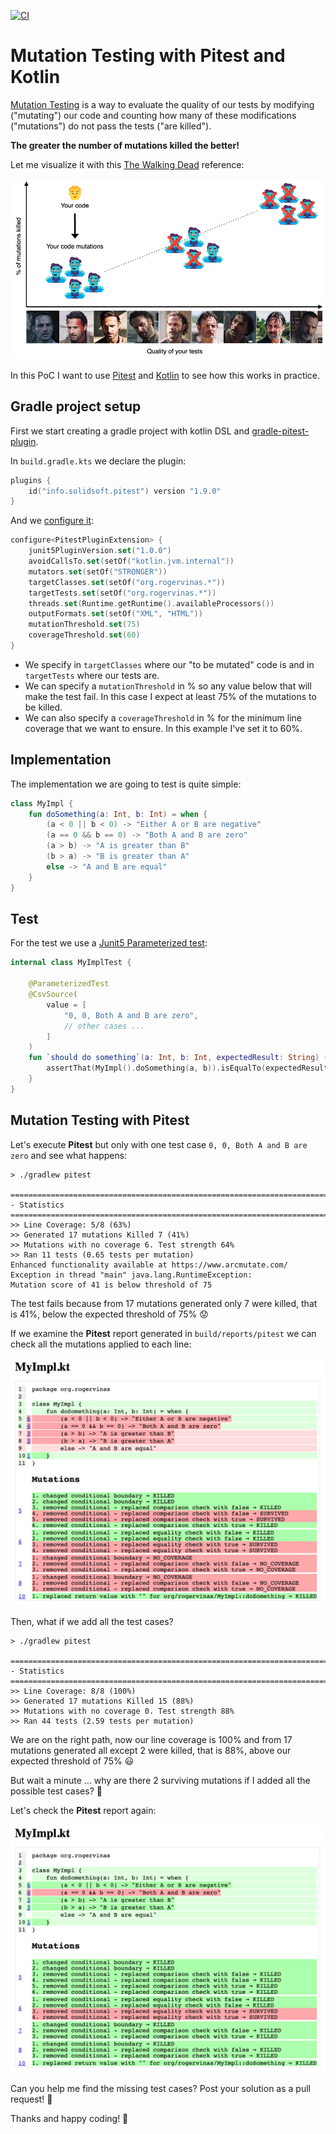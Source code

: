 [![CI](https://github.com/rogervinas/mutation-testing/actions/workflows/gradle.yml/badge.svg)](https://github.com/rogervinas/mutation-testing/actions/workflows/gradle.yml)

# Mutation Testing with Pitest and Kotlin

[Mutation Testing](https://en.wikipedia.org/wiki/Mutation_testing) is a way to evaluate the quality of our tests by modifying ("mutating") our code and counting how many of these modifications ("mutations") do not pass the tests ("are killed"). 

**The greater the number of mutations killed the better!**

Let me visualize it with this [The Walking Dead](https://www.imdb.com/title/tt1520211/) reference:

![Mutation-Testing](doc/mutation-testing.png)

In this PoC I want to use [Pitest](https://pitest.org/) and [Kotlin](https://kotlinlang.org/) to see how this works in practice.

## Gradle project setup

First we start creating a gradle project with kotlin DSL and [gradle-pitest-plugin](https://plugins.gradle.org/plugin/info.solidsoft.pitest).

In `build.gradle.kts` we declare the plugin:
```kotlin
plugins {
    id("info.solidsoft.pitest") version "1.9.0"
}
```

And we [configure it](https://github.com/szpak/gradle-pitest-plugin#plugin-configuration):
```kotlin
configure<PitestPluginExtension> {
    junit5PluginVersion.set("1.0.0")
    avoidCallsTo.set(setOf("kotlin.jvm.internal"))
    mutators.set(setOf("STRONGER"))
    targetClasses.set(setOf("org.rogervinas.*"))
    targetTests.set(setOf("org.rogervinas.*"))
    threads.set(Runtime.getRuntime().availableProcessors())
    outputFormats.set(setOf("XML", "HTML"))
    mutationThreshold.set(75)
    coverageThreshold.set(60)
}
```
* We specify in `targetClasses` where our "to be mutated" code is and in `targetTests` where our tests are.
* We can specify a `mutationThreshold` in % so any value below that will make the test fail. In this case I expect at least 75% of the mutations to be killed.
* We can also specify a `coverageThreshold` in % for the minimum line coverage that we want to ensure. In this example I've set it to 60%.

## Implementation

The implementation we are going to test is quite simple:
```kotlin
class MyImpl {
    fun doSomething(a: Int, b: Int) = when {
        (a < 0 || b < 0) -> "Either A or B are negative"
        (a == 0 && b == 0) -> "Both A and B are zero"
        (a > b) -> "A is greater than B"
        (b > a) -> "B is greater than A"
        else -> "A and B are equal"
    }
}
```

## Test

For the test we use a [Junit5 Parameterized test](https://junit.org/junit5/docs/current/user-guide/#writing-tests-parameterized-tests):
```kotlin
internal class MyImplTest {

    @ParameterizedTest
    @CsvSource(
        value = [
            "0, 0, Both A and B are zero",
            // other cases ...
        ]
    )
    fun `should do something`(a: Int, b: Int, expectedResult: String) {
        assertThat(MyImpl().doSomething(a, b)).isEqualTo(expectedResult)
    }
}
```

## Mutation Testing with Pitest

Let's execute **Pitest** but only with one test case `0, 0, Both A and B are zero` and see what happens:

```shell
> ./gradlew pitest

================================================================================
- Statistics
================================================================================
>> Line Coverage: 5/8 (63%)
>> Generated 17 mutations Killed 7 (41%)
>> Mutations with no coverage 6. Test strength 64%
>> Ran 11 tests (0.65 tests per mutation)
Enhanced functionality available at https://www.arcmutate.com/
Exception in thread "main" java.lang.RuntimeException:
Mutation score of 41 is below threshold of 75
```

The test fails because from 17 mutations generated only 7 were killed, that is 41%, below the expected threshold of 75% 😟

If we examine the **Pitest** report generated in `build/reports/pitest` we can check all the mutations applied to each line:

![Pitest-Report-1](doc/pitest-report-1.png)

Then, what if we add all the test cases?

```shell
> ./gradlew pitest

================================================================================
- Statistics
================================================================================
>> Line Coverage: 8/8 (100%)
>> Generated 17 mutations Killed 15 (88%)
>> Mutations with no coverage 0. Test strength 88%
>> Ran 44 tests (2.59 tests per mutation)
```

We are on the right path, now our line coverage is 100% and from 17 mutations generated all except 2 were killed, that is 88%, above our expected threshold of 75% 😃

But wait a minute ... why are there 2 surviving mutations if I added all the possible test cases? 🤔

Let's check the **Pitest** report again:

![Pitest-Report-2](doc/pitest-report-2.png)

Can you help me find the missing test cases? Post your solution as a pull request! 🙏

Thanks and happy coding! 💙

